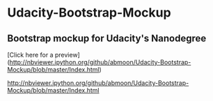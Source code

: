 # Udacity-Bootstrap-Mockup
Bootstrap mockup for Udacity's Nanodegree
---
[Click here for a preview] (http://nbviewer.ipython.org/github/abmoon/Udacity-Bootstrap-Mockup/blob/master/Index.html)

http://nbviewer.ipython.org/github/abmoon/Udacity-Bootstrap-Mockup/blob/master/Index.html

[Final Version]: (https://github.com/abmoon/Udacity-Bootstrap-Mockup/blob/master/Final-Version-Mug.png)
